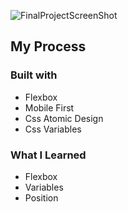 ![FinalProjectScreenShot](https://user-images.githubusercontent.com/88214247/157428602-0b4b9c0b-0cae-411f-b933-37330c6d8057.jpeg)


## My Process

### Built with

- Flexbox
- Mobile First
- Css Atomic Design
- Css Variables


### What I Learned

- Flexbox 
- Variables 
- Position

